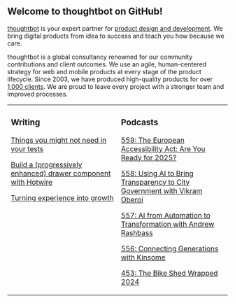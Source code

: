 ## Welcome to thoughtbot on GitHub!

[thoughtbot][1] is your expert partner for [product design and development][2].
We bring digital products from idea to success and teach you how because we
care.

thoughtbot is a global consultancy renowned for our community contributions and
client outcomes. We use an agile, human-centered strategy for web and mobile
products at every stage of the product lifecycle. Since 2003, we have produced
high-quality products for over [1,000 clients][3]. We are proud to leave every
project with a stronger team and improved processes.

<table><tr><td valign="top" width="50%">

### Writing

<!-- blog starts -->
[Things you might not need in your tests](https://feed.thoughtbot.com/link/24077/16950371/things-you-might-not-need-in-your-tests)

[Build a (progressively enhanced) drawer component with Hotwire](https://feed.thoughtbot.com/link/24077/16949295/hotwire-drawer)

[Turning experience into growth](https://feed.thoughtbot.com/link/24077/16947785/turning-experience-into-growth)

<!-- blog ends -->
</td><td valign="top" width="50%">

### Podcasts

<!-- podcasts starts -->
[559: The European Accessibility Act: Are You Ready for 2025?](https://podcast.thoughtbot.com/559)

[558: Using AI to Bring Transparency to City Government with Vikram Oberoi](https://podcast.thoughtbot.com/558)

[557: AI from Automation to Transformation with Andrew Rashbass](https://podcast.thoughtbot.com/557)

[556: Connecting Generations with Kinsome](https://podcast.thoughtbot.com/556)

[453: The Bike Shed Wrapped 2024](https://bikeshed.thoughtbot.com/453)

<!-- podcasts ends -->
</td></tr></table>

[1]: https://thoughtbot.com
[2]: https://thoughtbot.com/services
[3]: https://thoughtbot.com/case-studies
